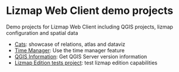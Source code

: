 # Lizmap Web Client demo projects

Demo projects for Lizmap Web Client including QGIS projects, lizmap configuration and spatial data

* [Cats](cats/): showcase of relations, atlas and dataviz
* [Time Manager](time_manager_earthquake/): Use the time manager feature
* [QGIS Information](qgis_info/): Get QGIS Server version information
* [Lizmap Edition tests project](tests_edition/): test lizmap edition capabilities

